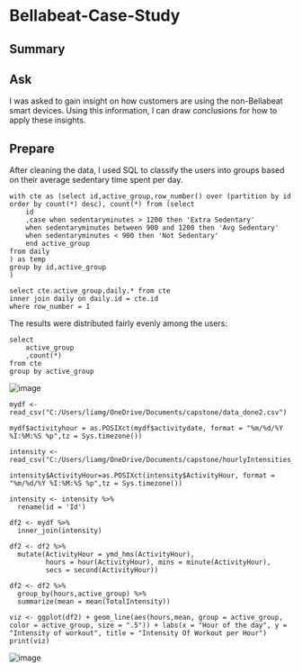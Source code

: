 # Bellabeat-Case-Study

## Summary

## Ask
I was asked to gain insight on how customers are using the non-Bellabeat smart devices. Using this information, I can draw conclusions for how to apply these insights.

## Prepare

After cleaning the data, I used SQL to classify the users into groups based on their average sedentary time spent per day. 
```
with cte as (select id,active_group,row_number() over (partition by id order by count(*) desc), count(*) from (select
	id
	,case when sedentaryminutes > 1200 then 'Extra Sedentary'
	when sedentaryminutes between 900 and 1200 then 'Avg Sedentary'
	when sedentaryminutes < 900 then 'Not Sedentary'
	end active_group
from daily
) as temp
group by id,active_group
)

select cte.active_group,daily.* from cte 
inner join daily on daily.id = cte.id
where row_number = 1
```
The results were distributed fairly evenly among the users:
```
select 
	active_group
	,count(*) 
from cte
group by active_group
```
![image](https://github.com/liamgrankin/Bellabeat-Case-Study/assets/54017776/5a70a22b-5ead-4595-9c76-5d382d6cbfcb)

```
mydf <- read_csv("C:/Users/liamg/OneDrive/Documents/capstone/data_done2.csv")

mydf$activityhour = as.POSIXct(mydf$activitydate, format = "%m/%d/%Y %I:%M:%S %p",tz = Sys.timezone())

intensity <- read_csv("C:/Users/liamg/OneDrive/Documents/capstone/hourlyIntensities_merged.csv")

intensity$ActivityHour=as.POSIXct(intensity$ActivityHour, format = "%m/%d/%Y %I:%M:%S %p",tz = Sys.timezone())

intensity <- intensity %>% 
  rename(id = 'Id')

df2 <- mydf %>% 
  inner_join(intensity)

df2 <- df2 %>% 
  mutate(ActivityHour = ymd_hms(ActivityHour),
         hours = hour(ActivityHour), mins = minute(ActivityHour),
         secs = second(ActivityHour))

df2 <- df2 %>% 
  group_by(hours,active_group) %>% 
  summarize(mean = mean(TotalIntensity))

viz <- ggplot(df2) + geom_line(aes(hours,mean, group = active_group, color = active_group, size = ".5")) + labs(x = "Hour of the day", y = "Intensity of workout", title = "Intensity Of Workout per Hour")
print(viz)
```
![image](https://github.com/liamgrankin/Bellabeat-Case-Study/assets/54017776/dd76beb5-34bc-4ef4-b29c-f8c5e904d6ce)

